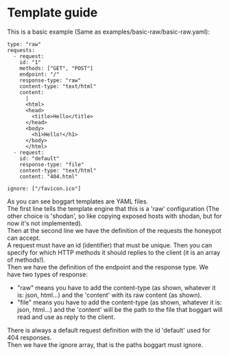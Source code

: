 # Template guide

This is a basic example (Same as examples/basic-raw/basic-raw.yaml):
```
type: "raw"
requests:
  - request:
    id: "1"
    methods: ["GET", "POST"]
    endpoint: "/"
    response-type: "raw"
    content-type: "text/html"
    content:
      |
      <html>
      <head>
        <title>Hello</title>
      </head>
      <body>
        <h1>Hello!</h1>
      </body>
      </html>
  - request:
    id: "default"
    response-type: "file"
    content-type: "text/html"
    content: "404.html"

ignore: ["/favicon.ico"]
```

As you can see boggart templates are YAML files.  
The first line tells the template engine that this is a 'raw' configuration (The other choice is 'shodan', so like copying exposed hosts with shodan, but for now it's not implemented).  
Then at the second line we have the definition of the requests the honeypot can accept.  
A request must have an id (identifier) that must be unique. Then you can specify for which HTTP methods it should replies to the client (it is an array of methods!).  
Then we have the definition of the endpoint and the response type. We have two types of response:
  - "raw" means you have to add the content-type (as shown, whatever it is: json, html...) and the 'content' with its raw content (as shown).
  - "file" means you have to add the content-type (as shown, whatever it is: json, html...) and the 'content' will be the path to the file that boggart will read and use as reply to the client.

There is always a default request definition with the id 'default' used for 404 responses.  
Then we have the ignore array, that is the paths boggart must ignore.
